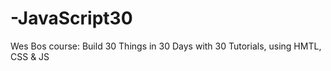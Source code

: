 # -JavaScript30
Wes Bos course: Build 30 Things in 30 Days with 30 Tutorials, using HMTL, CSS &amp; JS
